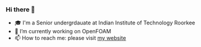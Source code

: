 ### Hi there 👋

- 🎓 I'm a Senior undergrdauate at Indian Institute of Technology Roorkee
- 🔭 I’m currently working on OpenFOAM
- 📫 How to reach me: please visit [my website](https://deshikreddyp.wixsite.com/website)
